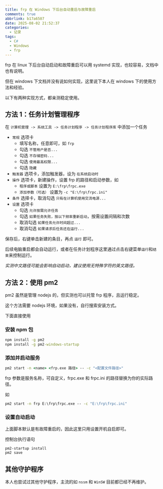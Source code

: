 ```yaml
---
title: frp 在 Windows 下后台自动重启与故障重启
comments: true
abbrlink: b17a6507
date: 2025-08-02 21:52:37
categories:
  - 记录
tags:
  - C#
  - Windows
  - frp
---
```


frp 在 linux 下后台自动启动和故障重启可以用 systemd 实现，也较容易，文档中也有说明。

但在 windows 下文档并没有说如何实现，这里说下本人在 windows 下的使用方法和经验。

以下有两种实现方式，都亲测稳定使用。

<!--more-->

## 方法 1：任务计划管理程序

在 `计算机管理 -> 系统工具 -> 任务计划程序 -> 任务计划程序库` 中添加一个任务

- `常规` 选项卡
  - 填写名称，任意即可，如 `frp`
  - 勾选 `不管用户是否...`
  - 勾选 `不存储密码...`
  - 勾选 `使用最高权限...`
  - 勾选 `隐藏`
- `触发器` 选项卡，添加触发器，设为 `在系统启动时`
- `操作` 选项卡，新建操作，设置 frp 的路径和启动参数，如
  - `程序或脚本` 设置为 `E:\frp\frpc.exe`
  - `添加参数（可选）` 设置为 `-c "E:\frp\frpc.ini"`
- `条件` 选择卡，取消勾选 `只有在计算机使用交流电源...`
- `设置` 选项卡
  - 勾选 `允许按需允许任务`
  - 勾选 `如果任务失败，按以下频率重新启动`，按需设置间隔和次数
  - 取消勾选 `如果任务允许时间超过...`
  - 取消勾选 `如果请求后任务还在运行...`

保存后，右键单击新建的条目，再点 `运行` 即可。

后续电脑重启都会自动运行，或者在任务计划程序这里通过点击右键菜单`运行`和`结束`来控制运行。

_实测中文路径可能会影响自动启动，建议使用无特殊字符的英文路径。_

## 方法 2：使用 pm2

pm2 虽然是管理 nodejs 的，但实测也可以托管 frp 程序，且运行稳定。

这个方法需要 nodejs 环境，如果没有，自行搜索安装方式。

下面直接使用

### 安装 npm 包

```bat
npm install -g pm2
npm install -g pm2-windows-startup
```

### 添加并启动服务

```bat
pm2 start -n <name> <frp.exe 路径> -- -c "<配置文件路径>"
```

frp 参数是服务名称，可自定义，frpc.exe 和 frpc.ini 的路径替换为你的实际路径。

如

```bat
pm2 start -n frp E:\frp\frpc.exe -- -c "E:\frp\frpc.ini"
```

### 设置自动启动

上面脚本默认是有故障重启的，因此这里只用设置开机自启即可。

控制台执行语句

```bat
pm2-startup install
pm2 save
```

## 其他守护程序

本人也尝试过其他守护程序，主流的如 `nssm` 和 `WinSW` 目前都已经不再维护。
